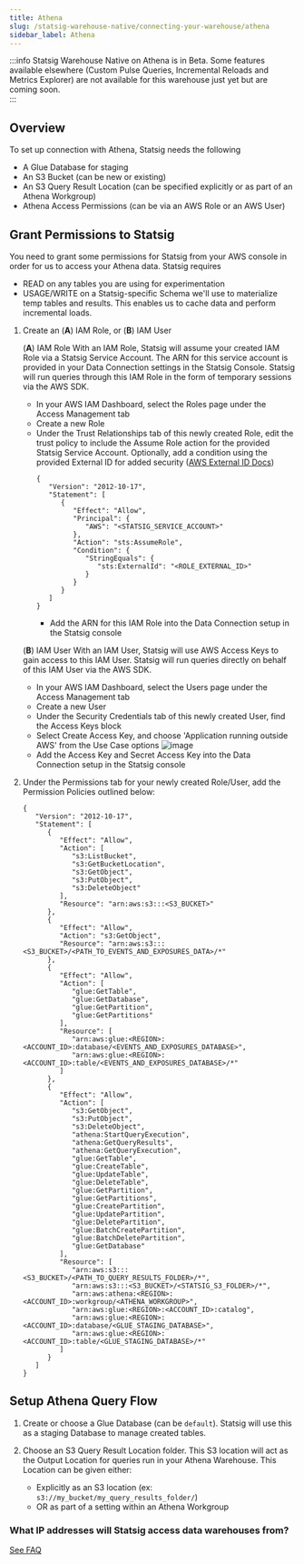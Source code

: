 ```yaml
---
title: Athena
slug: /statsig-warehouse-native/connecting-your-warehouse/athena
sidebar_label: Athena
---
```


:::info
Statsig Warehouse Native on Athena is in Beta. Some features available elsewhere (Custom Pulse Queries, Incremental Reloads and Metrics Explorer) are not available for this warehouse just yet but are coming soon.  
:::


## Overview

To set up connection with Athena, Statsig needs the following

- A Glue Database for staging
- An S3 Bucket (can be new or existing)
- An S3 Query Result Location (can be specified explicitly or as part of an Athena Workgroup)
- Athena Access Permissions (can be via an AWS Role or an AWS User)

## Grant Permissions to Statsig

You need to grant some permissions for Statsig from your AWS console in order for us to access your Athena data. Statsig requires
 - READ on any tables you are using for experimentation
 - USAGE/WRITE on a Statsig-specific Schema we'll use to materialize temp tables and results. This enables us to cache data and perform incremental loads. 


1. Create an (**A**) IAM Role, or (**B**) IAM User

   (**A**) IAM Role
   With an IAM Role, Statsig will assume your created IAM Role via a Statsig Service Account. The ARN for this service account is provided in your Data Connection settings in the Statsig Console. Statsig will run queries through this IAM Role in the form of temporary sessions via the AWS SDK.
      - In your AWS IAM Dashboard, select the Roles page under the Access Management tab
      - Create a new Role
      - Under the Trust Relationships tab of this newly created Role, edit the trust policy to include the Assume Role action for the provided Statsig Service Account. Optionally, add a condition using the provided External ID for added security ([AWS External ID Docs](https://aws.amazon.com/blogs/security/how-to-use-external-id-when-granting-access-to-your-aws-resources/))
         ```
         {
            "Version": "2012-10-17",
            "Statement": [
               {
                  "Effect": "Allow",
                  "Principal": {
                     "AWS": "<STATSIG_SERVICE_ACCOUNT>"
                  },
                  "Action": "sts:AssumeRole",
                  "Condition": {
                     "StringEquals": {
                        "sts:ExternalId": "<ROLE_EXTERNAL_ID>"
                     }
                  }
               }
            ]
         }
         ```
         - Add the ARN for this IAM Role into the Data Connection setup in the Statsig console

   (**B**) IAM User
   With an IAM User, Statsig will use AWS Access Keys to gain access to this IAM User. Statsig will run queries directly on behalf of this IAM User via the AWS SDK.
      - In your AWS IAM Dashboard, select the Users page under the Access Management tab
      - Create a new User
      - Under the Security Credentials tab of this newly created User, find the Access Keys block
      - Select Create Access Key, and choose 'Application running outside AWS' from the Use Case options
   ![image](https://github.com/statsig-io/docs/assets/152932686/c0f762fe-2963-45ca-9424-5399671d53e5)
      - Add the Access Key and Secret Access Key into the Data Connection setup in the Statsig console

3. Under the Permissions tab for your newly created Role/User, add the Permission Policies outlined below:
   ```
   {
      "Version": "2012-10-17",
      "Statement": [
         {
            "Effect": "Allow",
            "Action": [
               "s3:ListBucket",
               "s3:GetBucketLocation",
               "s3:GetObject",
               "s3:PutObject",
               "s3:DeleteObject"
            ],
            "Resource": "arn:aws:s3:::<S3_BUCKET>"
         },
         {
            "Effect": "Allow",
            "Action": "s3:GetObject",
            "Resource": "arn:aws:s3:::<S3_BUCKET>/<PATH_TO_EVENTS_AND_EXPOSURES_DATA>/*"
         },
         {
            "Effect": "Allow",
            "Action": [
               "glue:GetTable",
               "glue:GetDatabase",
               "glue:GetPartition",
               "glue:GetPartitions"
            ],
            "Resource": [
               "arn:aws:glue:<REGION>:<ACCOUNT_ID>:database/<EVENTS_AND_EXPOSURES_DATABASE>",
               "arn:aws:glue:<REGION>:<ACCOUNT_ID>:table/<EVENTS_AND_EXPOSURES_DATABASE>/*"
            ]
         },
         {
            "Effect": "Allow",
            "Action": [
               "s3:GetObject",
               "s3:PutObject",
               "s3:DeleteObject",
               "athena:StartQueryExecution",
               "athena:GetQueryResults",
               "athena:GetQueryExecution",
               "glue:GetTable",
               "glue:CreateTable",
               "glue:UpdateTable",
               "glue:DeleteTable",
               "glue:GetPartition",
               "glue:GetPartitions",
               "glue:CreatePartition",
               "glue:UpdatePartition",
               "glue:DeletePartition",
               "glue:BatchCreatePartition",
               "glue:BatchDeletePartition",
               "glue:GetDatabase"
            ],
            "Resource": [
               "arn:aws:s3:::<S3_BUCKET>/<PATH_TO_QUERY_RESULTS_FOLDER>/*",
               "arn:aws:s3:::<S3_BUCKET>/<STATSIG_S3_FOLDER>/*",
               "arn:aws:athena:<REGION>:<ACCOUNT_ID>:workgroup/<ATHENA_WORKGROUP>",
               "arn:aws:glue:<REGION>:<ACCOUNT_ID>:catalog",
               "arn:aws:glue:<REGION>:<ACCOUNT_ID>:database/<GLUE_STAGING_DATABASE>",
               "arn:aws:glue:<REGION>:<ACCOUNT_ID>:table/<GLUE_STAGING_DATABASE>/*"
            ]
         }
      ]
   }
   ```

## Setup Athena Query Flow

1. Create or choose a Glue Database (can be `default`). Statsig will use this as a staging Database to manage created tables.

2. Choose an S3 Query Result Location folder. This S3 location will act as the Output Location for queries run in your Athena Warehouse. This Location can be given either:
   - Explicitly as an S3 location (ex: `s3://my_bucket/my_query_results_folder/`)
   - OR as part of a setting within an Athena Workgroup

### What IP addresses will Statsig access data warehouses from?

[See FAQ](/data-warehouse-ingestion/faq#what-ip-addresses-will-statsig-access-data-warehouses-from)

